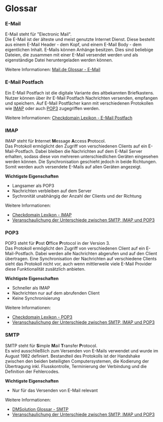 # Glossar

### E-Mail

E-Mail steht für "Electronic Mail".<br />
Die E-Mail ist der älteste und meist genutzte Internet Dienst. Diese besteht aus einem E-Mail Header - dem Kopf, und 
einem E-Mail Body - dem eigentlichen Inhalt. E-Mails können Anhänge besitzen. Dies sind beliebige Dateien, die zusammen
mit einer E-Mail versendet werden und als eigenständige Datei heruntergeladen werden können.

Weitere Informationen:
[Mail.de Glossar - E-Mail](https://mail.de/glossar/e-mail/)

### E-Mail Postfach

Ein E-Mail Postfach ist die digitale Variante des altbekannten Briefkastens.<br />
Nutzer können über ihr E-Mail Postfach Nachrichten versenden, empfangen und speichern. Auf E-Mail Postfächer kann mit 
verschiedenen Protokollen wie [IMAP](#IMAP) oder auch [POP3](#POP3) zugegriffen werden.

Weitere Informationen:
[Checkdomain Lexikon - E-Mail Postfach](https://www.checkdomain.de/hosting/lexikon/email-postfach/)

### IMAP

IMAP steht für **I**nternet **M**essage **A**ccess **P**rotocol.<br />
Das Protokoll ermöglicht den Zugriff von verschiedenen Clients auf ein E-Mail-Postfach. Dabei bleiben die Nachrichten
auf dem E-Mail Server erhalten, sodass diese von mehreren unterschiedlichen Geräten eingesehen werden können. Die 
Synchronisation geschieht jedoch in beide Richtungen. Somit werden auch versendete E-Mails auf allen Geräten angezeigt.

**Wichtigste Eigenschaften**

* Langsamer als POP3
* Nachrichten verbleiben auf dem Server
* Sychronität unabhängig der Anzahl der Clients und der Richtung

Weitere Informationen:

* [Checkdomain Lexikon - IMAP](https://www.checkdomain.de/hosting/lexikon/imap/)
* [Veranschaulichung der Unterschiede zwischen SMTP, IMAP und POP3](https://www.youtube.com/watch?v=O187AH5s3hY)


### POP3

POP3 steht für **P**ost **O**ffice **P**rotocol in der Version 3.<br />
Das Protokoll ermöglicht den Zugriff von verschiedenen Client auf ein E-Mail-Postfach. Dabei werden alle Nachrichten
abgerufen und auf den Client übertragen. Eine Synchronisation der Nachrichten auf verschiedene Clients sieht das
Protokoll nicht vor, auch wenn mittlerweile viele E-Mail Provider diese Funktionalität zusätzlich anbieten.

**Wichtigste Eigenschaften**

* Schneller als IMAP
* Nachrichten nur auf dem abrufenden Client
* Keine Synchronisierung

Weitere Informationen:

* [Checkdomain Lexikon - POP3](https://www.checkdomain.de/hosting/lexikon/pop3/)
* [Veranschaulichung der Unterschiede zwischen SMTP, IMAP und POP3](https://www.youtube.com/watch?v=O187AH5s3hY)

### SMTP

SMTP steht für **S**imple **M**ail **T**ransfer **P**rotocol.<br />
Es wird ausschließlich zum Versenden von E-Mails verwendet und wurde im August 1982 definiert. Bestandteil des 
Protokolls ist der Handshake zwischen den beiden beteiligten Computersystemen, die Kodierung der Übertragung inkl. 
Flusskontrolle, Terminierung der Verbindung und die Definition der Fehlercodes.

**Wichtigste Eigenschaften**

* Nur für das Versenden von E-Mail relevant

Weitere Informationen:

* [DMSolution Glossar - SMTP](https://www.dmsolutions.de/glossar/smtp.html)
* [Veranschaulichung der Unterschiede zwischen SMTP, IMAP und POP3](https://www.youtube.com/watch?v=O187AH5s3hY)


